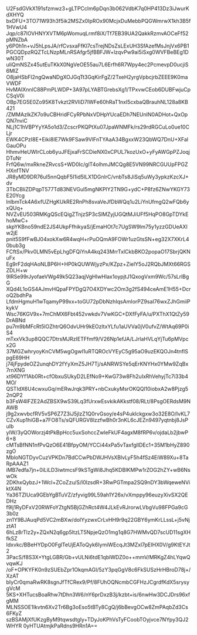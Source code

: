 U2FsdGVkX191sfzmwz3+gLTPCclm6pDqn3b062VdbK7q0HP413Dz3iJwurKdXHYQ
bxDFU+3TO71W93h3f5ik2MSZx0IpROx90McjxDuMebbPQGWmrwX1kh3B5f1HVwU4
Jqp/c87lOVHNYXVTM6pWomuqLrmf8iX/Tf7EB39UA2QakkRzmvAOCeFf52pMNZbA
y6P0h1n+vJ5hLpsJA/rfCvsxaFfKl7csTrejNDsZsLExUH3SfAzefMsJnjVx6PB1
PGCQDpzRQZTcLNzpMLnRSAfgr5jfBBFJW+lzqvPw9ai5iSxg0WVFBeBEg1DwN30T
uliQmNSZx45utEuTKkX0NgVeOE55au7L6Erfh6R7Wpy4ec2PcmevpD0ucjiS6MlZ
O8jaHSbFI2ngQwaNDgXOJGqTt3GqKirFgZ/2TxeH2yrgVpbcjrbZEEE9K0maVWDF
HvMAIXnnlC88PmPLWDP+3A97pLYABTGrebsXg1/TPxvwCEob6DUBFwjuCpCSqV0i
OBp7EG5E0Zo95K8Tvkzt2RVIiD7IWFe60hRaT1nxI5cxbaQBrauhNL128a8KB421
/ZMMAzlkZK7o9uCBHridFCyRPbNxVDHpYUcaEDh7NEUnIN0ADHot+QxOpQN7nviC
NLj1C1hVBPYyYA5o1d3/ZcscrPKQPtXu07JpaWNMFk/rs29rdRGCuLo0ue10CLjr
EWK4CPzI8E+Eiki8IE7Wk9FSaw9VlFnTYAaA34BgxxW23QbWQ7DnU+XFalGauOPu
HhmvHeUWIrCLob6yuJFEjxaFrSCDieNX0xCPUL7kozUxO+yFyAWGpPZJoqjDTuNr
FrfQ6w/mxRkneZRvcsS+WD0Ic/glT4olhmJMCQg8E5VN99NRCGUUpFPGZHXnfTNV
JR8yMD9DR76uI5nnQqbF5I1id5ILX1DGnlrC/vnbTs8JiSq5uWy3ypkzKzcXJ+dv
3TbCBliZDPqpT577Td83NEVGul5mgNKPlY2TN9G+ydC+P8fz6ZNwYKGY73E20Ycg
lnlbmTck4A6xfUZHgKUkRE2RnPh8svaVeJfDbWQq1u2LiYnUfmgQ2wFQb6yxQUq+
NVZvEU503RMKgQScEQigZTnjzSP3cSlMZyjUGQtMJiUFf5HqPO8GpTDYkEhoMwC+
skpYKBno59ndE2JS4UkpFfhikyaS/jEmaHOt7c7UgSW9lm75y1yzzGDUeAXIw2jE
pnit5S9fFwBJ04xokXw6R4wqH+rPuOQmA9FOWr1uzGtsSN+eg32X7XKrL40bub3g
FCftSx/Pkv0LMN5vEpLhgDFQiYnA4kq243MrrTxlCkbBKO2popaO17SbrjQKNuFx
Eg9rF2dqHAoNLBP6H+HP0kQUWWjyzPx/KZpz+ZielY5oJ2RQbJMXt66RGSZDLH+w
9lRSe99rJyofaeVWg49k5Q23aqjVgHIwHIax1oypjtJ1QxogVxm9Wc/57sLrlBgG
XQd4L1oGS4AJmvHQpaFPYDgQ7O4XDYwc2Om3g2fS494ceAmE1H55+DcroQ2bdhPa
LfdmHgmuH1wTqamyP99xx+toGU72pDbNzhIqsAmIorPZ9saI76wxZJhGmiiPkykV
Wsc76KGV9x+7mChMX6Fbt452vwkdv7VwKGC+DXfFyFA/u/PXThX1QtZy59DrABNd
pu7m9bMFcRt5lOZhtrQ6OdvUHr9kEOzltxYLfu1aUVVa0jV0ufvZ/WtAq69P0iS4
mTxxVk3up8QQC7DtrsMJRzIETFfmf9/V26Np1efJA/LJrIaHVLqYjTu6pMVpcx2G
37MGZwhryoyKnCVM5wgOgwl1uRTQROcVYEyC5g95aO9uzEKQOJn4tnflSpgE69HH
j74jFpydeOZ2unqhDY2fYyXmZ5JH7Tj/sANRWSYe5qErKNYHx0YMw9ZqBx7rnXNG
xt96DYf1Ab0Rt+cfObxuSUkyD2LEfNo9+KwG73w8Fh2uIxRhVehyjTc7i33b4MO/
QSTIdX6U4cwxuGq/mERwJrqk3PRY+nbCxukyMsrOKQQl10iobxA2w8Pjzg52nQP2
b3FsW4IFZE2AdZBSX9wS39Lq3fUrxwEsvkikAKkstf08/RLt/8PsgOERdsM9NAWB
j9g2xwvbcfRV5vSP6Z7Z3iJ5jlzZ1Q0rvGsoy/e4sP4uklckgxw3o32E8O/IvKL7
CZvXup1hiGB+a7FO8Ts/sQFURGV8lzzfwBh0r3nKL6cJEZn9497yqtnbj8JsPuIb
yIW/3yQOWorzj4tPkBpHcc5uxSohccZwleFkUF4agxM8fRP6v/ojdaLb2jbwP6+8
cMTsBfNN1nfPvQzO6E41BfpyOM/YCCi44xPa5vTaxfgIlDEc1+35M1bHyZ890zgO
MbloNGTDyvCuzVPKDn7BdCCwPbDWJHVsXBlvLyF5h4fSz4EiW89Xu+8TaRpAAAZ1
iMB7edfa7jn+0iLiLD3iwtmcsF9kSTgWi8Jhq5KDBIKMPw1rZOG2hZY+wB6NswOk
2DKhxQybzJ+1Wcl+ZCoZzu/S/l0lzsdR+3RwPGTmpa2SQ9nDY3bWqeweNViktX4N
Ya36TZIUca9GEbYgBTuVZ/zfyvig99L59ah1Y26x/vXmppy96euzyXivSX2QEDHz
f9lj1RyDFxV20RWFoYZtgN5BjGZhRct4W4JLkEvRJrorwLVbgVu98FPGa9cG3b0z
zn1Y9BJAuqPd5VC2mBXw/dolYyzwxCrLvHH9r9q22GBY6ymKrLLssL+j5vNjztA1
6hLz8rTlz2y+ZQxN2q6gp5ltzLT5NpjeQzO1mg1q8G7HWMvQD7scUD11sgXHfkSZ
Idxvkc/BBeHYDpO0FglTeUjEAToQyk6IymiWEcqJt3MZxl7pEIHX0V/g9KtEYJt2
3PacS/f8S3X+YtgLGBR/Gb+vULNi6tdE1qblWDZ0o++mmV/MRKgZ4hLYqwQvqwKJ
/oF+OPKYFK0n9zSUEbZpr1OkqmAGI/5zY3pqGgV8c6FkSUSzHrHBroD78j+/XzAT
bIyCr0qmaRwRK8sgnJfTfCRex9/Pf/8FUhOQNcmbCGFHzJCgrdfKdX5srysygVcM
5KS+XHTucsBoaRhw7tDhn3W6/nY6prDxzB3j/kzbt+is/6nwHw3DCJDrs96xfgMM
MLNSSOE1Ikvtn6Xv2Tr6Bg3oEso5tBTy8CgQ/j6bBevgOCw8ZmPAqbZd3Cs6FKyZ
szBSAMjXfUKzgByM9tqwsdtgly+TDyJoKPhVsTyFCoobTOyjvce7NYpy3QJ2WHYR
0yHTUAtmjkPaRdns9HRn1A==
